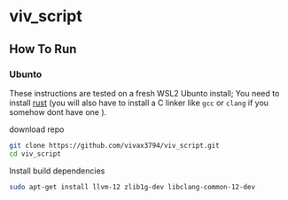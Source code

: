 # viv_script

## How To Run

### Ubunto

These instructions are tested on a fresh WSL2 Ubunto install;
You need to install [rust](https://www.rust-lang.org/learn/get-started)
(you will also have to install a C linker like `gcc` or `clang` if you somehow dont have one ).

download repo
```bash
git clone https://github.com/vivax3794/viv_script.git
cd viv_script
```

Install build dependencies
```bash
sudo apt-get install llvm-12 zlib1g-dev libclang-common-12-dev
```
